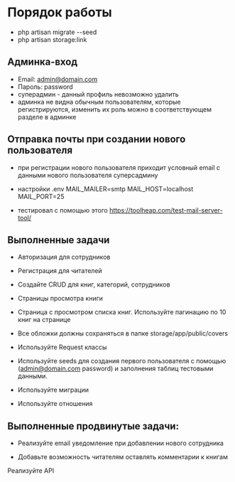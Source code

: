 # Порядок работы

- php artisan migrate --seed
- php artisan storage:link


## Админка-вход

- Email: admin@domain.com
- Пароль: password
- суперадмин - данный профиль невозможно удалить
- админка не видна обычным пользователям, которые регистрируются, изменить их роль можно в соответствующем разделе в админке

## Отправка почты при создании нового пользователя

- при регистрации нового пользователя приходит условный email с данными нового пользователя суперсадмину
- настройки .env 
  MAIL_MAILER=smtp
  MAIL_HOST=localhost
  MAIL_PORT=25

- тестировал с помощью этого https://toolheap.com/test-mail-server-tool/


## Выполненные задачи

- Авторизация для сотрудников

- Регистрация для читателей

- Создайте CRUD для книг, категорий, сотрудников

- Страницы просмотра книги

- Страница с просмотром списка книг. Используйте пагинацию по 10 книг на странице

- Все обложки должны сохраняться в папке storage/app/public/covers

- Используйте Request классы

- Используйте seeds для создания первого пользователя с помощью (admin@domain.com password) и заполнения таблиц тестовыми данными. 

- Используйте миграции

- Используйте отношения


## Выполненные продвинутые задачи:

- Реализуйте email уведомление при добавлении нового сотрудника

- Добавьте возможность читателям оставлять комментарии к книгам

Реализуйте API
